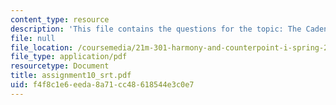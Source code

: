 ```yaml
---
content_type: resource
description: 'This file contains the questions for the topic: The Cadential Six-four.'
file: null
file_location: /coursemedia/21m-301-harmony-and-counterpoint-i-spring-2005/f4f8c1e6eeda8a71cc48618544e3c0e7_assignment10_srt.pdf
file_type: application/pdf
resourcetype: Document
title: assignment10_srt.pdf
uid: f4f8c1e6-eeda-8a71-cc48-618544e3c0e7
---
```

